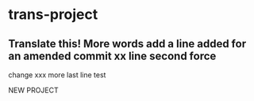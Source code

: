 # trans-project

Translate this!
More words
add a line
added for an amended commit
xx line
second force
----------------------------
change
xxx more
last line
test


NEW PROJECT
